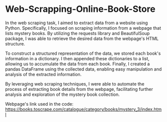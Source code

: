 # Web-Scrapping-Online-Book-Store
In the web scraping task, I aimed to extract data from a website using Python. Specifically, I focused on scraping information from a webpage that lists mystery books. By utilizing the requests library and BeautifulSoup package, I was able to retrieve the desired data from the webpage's HTML structure.

To construct a structured representation of the data, we stored each book's information in a dictionary. I then appended these dictionaries to a list, allowing us to accumulate the data from each book. Finally, I created a pandas DataFrame using the collected data, enabling easy manipulation and analysis of the extracted information.

By leveraging web scraping techniques, I were able to automate the process of extracting book details from the webpage, facilitating further analysis and exploration of the mystery book collection.

Webpage's link used in the code: https://books.toscrape.com/catalogue/category/books/mystery_3/index.html
